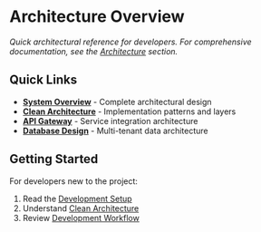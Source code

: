 # Architecture Overview

*Quick architectural reference for developers. For comprehensive documentation, see the [Architecture](../architecture/README.md) section.*

## Quick Links

- **[System Overview](../architecture/system-design/overview.md)** - Complete architectural design
- **[Clean Architecture](../architecture/system-design/clean-architecture.md)** - Implementation patterns and layers
- **[API Gateway](../architecture/integration/gateway.md)** - Service integration architecture
- **[Database Design](../database/design/schema.md)** - Multi-tenant data architecture

## Getting Started

For developers new to the project:
1. Read the [Development Setup](../development/getting-started/setup.md)
2. Understand [Clean Architecture](../development/getting-started/architecture.md)
3. Review [Development Workflow](../development/workflows/git-workflow.md)
